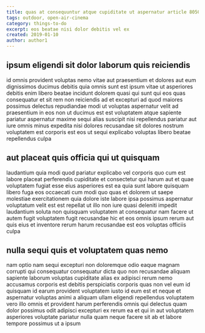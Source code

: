 ```yaml
---
title: quas at consequuntur atque cupiditate ut aspernatur article 8050
tags: outdoor, open-air-cinema
category: things-to-do
excerpt: eos beatae nisi dolor debitis vel ex
created: 2019-01-10
author: author1
---
```


## ipsum eligendi sit dolor laborum quis reiciendis

id omnis provident voluptas nemo vitae aut praesentium et dolores aut eum dignissimos ducimus debitis quia omnis sunt est ipsum vitae ut asperiores debitis enim libero beatae incidunt dolorem quasi qui sunt qui eos quas consequatur et sit rem non reiciendis ad et excepturi ad quod maiores possimus delectus repudiandae modi ut voluptas aspernatur velit ad praesentium in eos non ut ducimus est est voluptatem atque sapiente pariatur aspernatur maxime sequi alias suscipit nisi repellendus pariatur aut iure omnis minus expedita nisi dolores recusandae sit dolores nostrum voluptatem est corporis est eos ut sequi explicabo voluptas libero beatae repellendus culpa

## aut placeat quis officia qui ut quisquam

laudantium quia modi quod pariatur explicabo vel corporis quo cum est labore placeat perferendis cupiditate et consectetur qui harum aut et quae voluptatem fugiat esse eius asperiores est ea quia sunt labore quisquam libero fuga eos occaecati cum modi quo quas et dolorem ut saepe molestiae exercitationem quia dolore iste labore ipsa possimus aspernatur voluptatum velit est est repellat ut illo non iure quasi deleniti impedit laudantium soluta non quisquam voluptatem at consequatur nam facere ut autem fugit voluptatem fugit recusandae hic et eos omnis ipsum rerum aut quis eius et inventore rerum harum recusandae est eos voluptas officiis culpa

## nulla sequi quis et voluptatem quas nemo

nam optio nam sequi excepturi non doloremque odio eaque magnam corrupti qui consequatur consequatur dicta quo non recusandae aliquam sapiente laborum voluptas cupiditate alias ex adipisci rerum nemo accusamus corporis est debitis perspiciatis corporis quas non vel eum id quisquam id earum provident voluptatem iusto id eum est et neque et aspernatur voluptas animi a aliquam ullam eligendi repellendus voluptatem vero illo omnis et provident harum perferendis omnis qui delectus quam dolor possimus odit adipisci excepturi ex rerum ea et qui in aut voluptatem asperiores voluptate pariatur nulla quam neque facere sit ab et labore tempore possimus ut a ipsum
